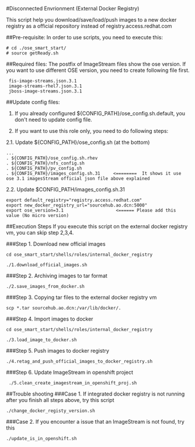 #Disconnected Envrionment (External Docker Registry)

This script help you download/save/load/push images to a new docker registry as a official repository instead of registry.access.redhat.com

##Pre-requisite:
In order to use scripts, you need to execute this:
~~~
# cd ./ose_smart_start/
# source getReady.sh 
~~~ 

##Required files:
The postfix of ImageStream files show the ose version. If you want to use different OSE version, you need to create following file first.
~~~
 fis-image-streams.json.3.1
 image-streams-rhel7.json.3.1
 jboss-image-streams.json.3.1
~~~


##Update config files:
1. If you already configured ${CONFIG_PATH}/ose_config.sh.default, you don't need to update config file.

2. If you want to use this role only, you need to do following steps:
   
2.1. Update ${CONFIG_PATH}/ose_config.sh (at the bottom)
~~~
...
. ${CONFIG_PATH}/ose_config.sh.rhev
. ${CONFIG_PATH}/nfs_config.sh
. ${CONFIG_PATH}/pv_config.sh
. ${CONFIG_PATH}/images_config.sh.31     <========  It shows it use ose 3.1 imagesStream official json file above explained
~~~

2.2. Update $CONFIG_PATH/images_config.sh.31
~~~
export default_registry="registry.access.redhat.com"
export new_docker_registry_url="sourcehub.ao.dcn:5000"
export ose_version=3.1                    <====== Please add this value (No micro version)
~~~


##Execution Steps
If you execute this script on the external docker registry vm, you can skip step 2,3,4.

###Step 1. Download new official images 
~~~
cd ose_smart_start/shells/roles/internal_docker_registry

./1.download_official_images.sh
~~~

###Step 2. Archiving images to tar format
~~~
./2.save_images_from_docker.sh
~~~

###Step 3. Copying tar files to the external docker registry vm
~~~
scp *.tar sourcehub.ao.dcn:/var/lib/docker/.
~~~

###Step 4. Import images to docker 
~~~
cd ose_smart_start/shells/roles/internal_docker_registry
 
./3.load_image_to_docker.sh
~~~

###Step 5. Push images to docker registry 
~~~
./4.retag_and_push_official_images_to_docker_registry.sh
~~~

###Step 6. Update ImageStream in openshift project 
~~~
 ./5.clean_create_imagestream_in_openshift_proj.sh
~~~

##Trouble shooting
###Case 1. If integrated docker registry is not running after you finish all steps above, try this script
~~~
./change_docker_registy_version.sh
~~~

###Case 2. If you encounter a issue that an ImageStream is not found, try this
~~~
./update_is_in_openshift.sh
~~~
